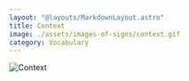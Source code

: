 ```yaml
---
layout: "@layouts/MarkdownLayout.astro"
title: Context
image: ./assets/images-of-signs/context.gif
category: Vocabulary
---
```


![Context](@signs/context.gif)
